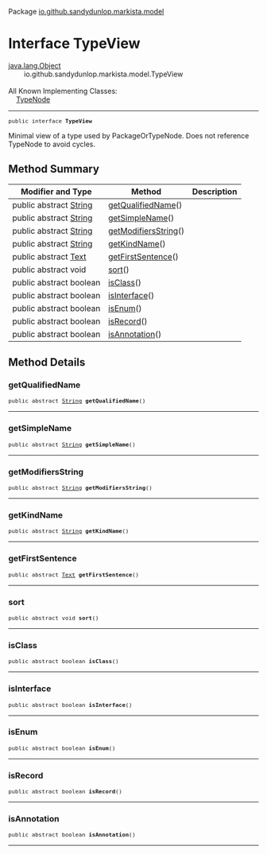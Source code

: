 Package [io.github.sandydunlop.markista.model](index.md)

# Interface TypeView
[java.lang.Object](https://docs.oracle.com/en/java/javase/24/docs/api/java.base/java/lang/Object.html)<br/>
        io.github.sandydunlop.markista.model.TypeView<br/>
<br/>
All Known Implementing Classes:<br/>
    [TypeNode](TypeNode.md)


----

<span style="font-family: monospace; font-size: 80%;">public interface __TypeView__</span>

Minimal view of a type used by PackageOrTypeNode.
Does not reference TypeNode to avoid cycles.


## Method Summary

| Modifier and Type                                                                                            | Method                                      | Description |
|--------------------------------------------------------------------------------------------------------------|---------------------------------------------|-------------|
| public abstract [String](https://docs.oracle.com/en/java/javase/24/docs/api/java.base/java/lang/String.html) | [getQualifiedName](#getqualifiedname)()     |             |
| public abstract [String](https://docs.oracle.com/en/java/javase/24/docs/api/java.base/java/lang/String.html) | [getSimpleName](#getsimplename)()           |             |
| public abstract [String](https://docs.oracle.com/en/java/javase/24/docs/api/java.base/java/lang/String.html) | [getModifiersString](#getmodifiersstring)() |             |
| public abstract [String](https://docs.oracle.com/en/java/javase/24/docs/api/java.base/java/lang/String.html) | [getKindName](#getkindname)()               |             |
| public abstract [Text](Text.md)                                                                              | [getFirstSentence](#getfirstsentence)()     |             |
| public abstract void                                                                                         | [sort](#sort)()                             |             |
| public abstract boolean                                                                                      | [isClass](#isclass)()                       |             |
| public abstract boolean                                                                                      | [isInterface](#isinterface)()               |             |
| public abstract boolean                                                                                      | [isEnum](#isenum)()                         |             |
| public abstract boolean                                                                                      | [isRecord](#isrecord)()                     |             |
| public abstract boolean                                                                                      | [isAnnotation](#isannotation)()             |             |



## Method Details

### getQualifiedName

<span style="font-family: monospace; font-size: 80%;">public abstract [String](https://docs.oracle.com/en/java/javase/24/docs/api/java.base/java/lang/String.html) __getQualifiedName__()</span>




---

### getSimpleName

<span style="font-family: monospace; font-size: 80%;">public abstract [String](https://docs.oracle.com/en/java/javase/24/docs/api/java.base/java/lang/String.html) __getSimpleName__()</span>




---

### getModifiersString

<span style="font-family: monospace; font-size: 80%;">public abstract [String](https://docs.oracle.com/en/java/javase/24/docs/api/java.base/java/lang/String.html) __getModifiersString__()</span>




---

### getKindName

<span style="font-family: monospace; font-size: 80%;">public abstract [String](https://docs.oracle.com/en/java/javase/24/docs/api/java.base/java/lang/String.html) __getKindName__()</span>




---

### getFirstSentence

<span style="font-family: monospace; font-size: 80%;">public abstract [Text](Text.md) __getFirstSentence__()</span>




---

### sort

<span style="font-family: monospace; font-size: 80%;">public abstract void __sort__()</span>




---

### isClass

<span style="font-family: monospace; font-size: 80%;">public abstract boolean __isClass__()</span>




---

### isInterface

<span style="font-family: monospace; font-size: 80%;">public abstract boolean __isInterface__()</span>




---

### isEnum

<span style="font-family: monospace; font-size: 80%;">public abstract boolean __isEnum__()</span>




---

### isRecord

<span style="font-family: monospace; font-size: 80%;">public abstract boolean __isRecord__()</span>




---

### isAnnotation

<span style="font-family: monospace; font-size: 80%;">public abstract boolean __isAnnotation__()</span>




---

